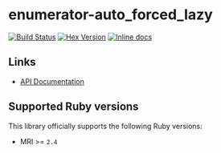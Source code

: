 [gem]: https://rubygems.org/gems/enumerator-auto_forced_lazy
[actions]: https://github.com/gmcabrita/enumerator-auto_forced_lazy/actions
[inchpages]: http://inch-ci.org/github/gmcabrita/enumerator-auto_forced_lazy
[rubydoc]: https://rubydoc.info/gems/enumerator-auto_forced_lazy

# enumerator-auto_forced_lazy

[![Build Status](https://img.shields.io/github/workflow/status/gmcabrita/enumerator-auto_forced_lazy/Check/master.svg)][actions]
[![Hex Version](http://img.shields.io/gem/v/enumerator-auto_forced_lazy.svg?style=flat)][gem]
[![Inline docs](http://inch-ci.org/github/gmcabrita/enumerator-auto_forced_lazy.svg?branch=master)][inchpages]

## Links

- [API Documentation][rubydoc]

## Supported Ruby versions

This library officially supports the following Ruby versions:

- MRI >= `2.4`